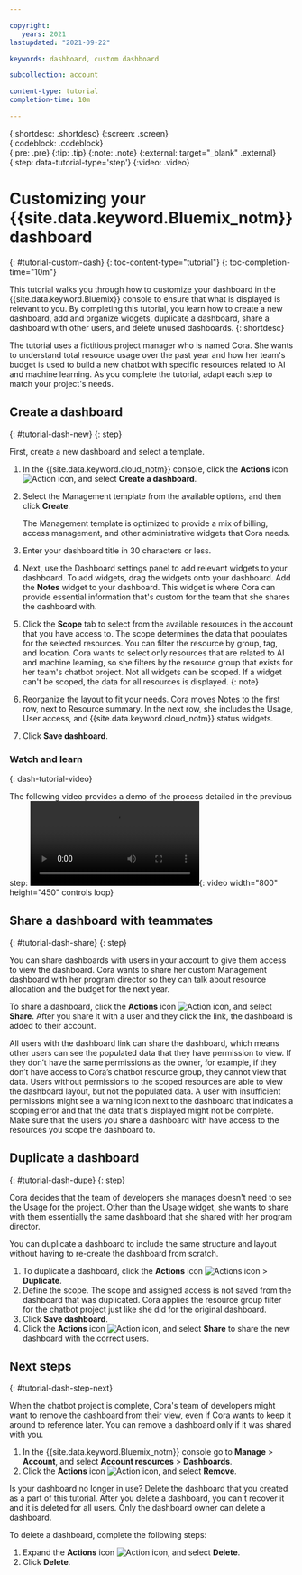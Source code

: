 ```yaml
---

copyright:
   years: 2021
lastupdated: "2021-09-22"

keywords: dashboard, custom dashboard

subcollection: account

content-type: tutorial
completion-time: 10m

---
```


{:shortdesc: .shortdesc}
{:screen: .screen}  
{:codeblock: .codeblock}  
{:pre: .pre}
{:tip: .tip}
{:note: .note}
{:external: target="_blank" .external}
{:step: data-tutorial-type='step'}
{:video: .video}


# Customizing your {{site.data.keyword.Bluemix_notm}} dashboard 
{: #tutorial-custom-dash}
{: toc-content-type="tutorial"}
{: toc-completion-time="10m"}

This tutorial walks you through how to customize your dashboard in the {{site.data.keyword.Bluemix}} console to ensure that what is displayed is relevant to you. By completing this tutorial, you learn how to create a new dashboard, add and organize widgets, duplicate a dashboard, share a dashboard with other users, and delete unused dashboards.
{: shortdesc}

The tutorial uses a fictitious project manager who is named Cora. She wants to understand total resource usage over the past year and how her team's budget is used to build a new chatbot with specific resources related to AI and machine learning. As you complete the tutorial, adapt each step to match your project's needs.

## Create a dashboard
{: #tutorial-dash-new}
{: step}

First, create a new dashboard and select a template. 

1. In the {{site.data.keyword.cloud_notm}} console, click the **Actions** icon ![Action icon](../icons/action-menu-icon.svg "Actions"), and select **Create a dashboard**. 
2. Select the Management template from the available options, and then click **Create**. 

   The Management template is optimized to provide a mix of billing, access management, and other administrative widgets that Cora needs.
  
2. Enter your dashboard title in 30 characters or less. 
3. Next, use the Dashboard settings panel to add relevant widgets to your dashboard. To add widgets, drag the widgets onto your dashboard. Add the **Notes** widget to your dashboard. This widget is where Cora can provide essential information that's custom for the team that she shares the dashboard with. 
5. Click the **Scope** tab to select from the available resources in the account that you have access to. The scope determines the data that populates for the selected resources. You can filter the resource by group, tag, and location. Cora wants to select only resources that are related to AI and machine learning, so she filters by the resource group that exists for her team's chatbot project. 
   Not all widgets can be scoped. If a widget can't be scoped, the data for all resources is displayed. 
   {: note}

6. Reorganize the layout to fit your needs. Cora moves Notes to the first row, next to Resource summary. In the next row, she includes the Usage, User access, and {{site.data.keyword.cloud_notm}} status widgets.  
7. Click **Save dashboard**. 

### Watch and learn
{: dash-tutorial-video}

The following video provides a demo of the process detailed in the previous step: ![Create a custom dashboard in {{site.data.keyword.Bluemix_notm}}.](images/scope-dash-tutorial.mp4){: video width="800" height="450" controls loop}

## Share a dashboard with teammates
{: #tutorial-dash-share}
{: step}

You can share dashboards with users in your account to give them access to view the dashboard. Cora wants to share her custom Management dashboard with her program director so they can talk about resource allocation and the budget for the next year. 

To share a dashboard, click the **Actions** icon ![Action icon](../icons/action-menu-icon.svg "Actions"), and select **Share**. After you share it with a user and they click the link, the dashboard is added to their account. 

All users with the dashboard link can share the dashboard, which means other users can see the populated data that they have permission to view. If they don’t have the same permissions as the owner, for example, if they don’t have access to Cora’s chatbot resource group, they cannot view that data. Users without permissions to the scoped resources are able to view the dashboard layout, but not the populated data. A user with insufficient permissions might see a warning icon next to the dashboard that indicates a scoping error and that the data that's displayed might not be complete. Make sure that the users you share a dashboard with have access to the resources you scope the dashboard to.

## Duplicate a dashboard
{: #tutorial-dash-dupe}
{: step}

Cora decides that the team of developers she manages doesn't need to see the Usage for the project. Other than the Usage widget, she wants to share with them essentially the same dashboard that she shared with her program director. 

You can duplicate a dashboard to include the same structure and layout without having to re-create the dashboard from scratch. 

1.  To duplicate a dashboard, click the **Actions** icon ![Actions icon](../icons/action-menu-icon.svg "Actions") > **Duplicate**.  
2. Define the scope. The scope and assigned access is not saved from the dashboard that was duplicated. Cora applies the resource group filter for the chatbot project just like she did for the original dashboard.
3. Click **Save dashboard**. 
4. Click the **Actions** icon ![Action icon](../icons/action-menu-icon.svg "Actions"), and select **Share** to share the new dashboard with the correct users. 

## Next steps
{: #tutorial-dash-step-next}

When the chatbot project is complete, Cora's team of developers might want to remove the dashboard from their view, even if Cora wants to keep it around to reference later. You can remove a dashboard only if it was shared with you.

1. In the {{site.data.keyword.Bluemix_notm}} console go to **Manage** > **Account**, and select **Account resources** > **Dashboards**.
2. Click the **Actions** icon ![Action icon](../icons/action-menu-icon.svg "Actions"), and select **Remove**. 

Is your dashboard no longer in use? Delete the dashboard that you created as a part of this tutorial. After you delete a dashboard, you can't recover it and it is deleted for all users. Only the dashboard owner can delete a dashboard.

To delete a dashboard, complete the following steps: 
1. Expand the **Actions** icon ![Action icon](../icons/action-menu-icon.svg "Actions"), and select **Delete**.
2. Click **Delete**. 
